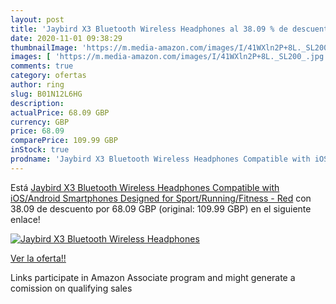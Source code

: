 ```yaml
---
layout: post
title: 'Jaybird X3 Bluetooth Wireless Headphones al 38.09 % de descuento'
date: 2020-11-01 09:38:29
thumbnailImage: 'https://m.media-amazon.com/images/I/41WXln2P+8L._SL200_.jpg'
images: [ 'https://m.media-amazon.com/images/I/41WXln2P+8L._SL200_.jpg' ]
comments: true
category: ofertas
author: ring
slug: B01N12L6HG
description:
actualPrice: 68.09 GBP
currency: GBP
price: 68.09
comparePrice: 109.99 GBP
inStock: true
prodname: 'Jaybird X3 Bluetooth Wireless Headphones Compatible with iOS/Android Smartphones Designed for Sport/Running/Fitness - Red'
---
```


Está [Jaybird X3 Bluetooth Wireless Headphones Compatible with iOS/Android Smartphones Designed for Sport/Running/Fitness - Red](https://www.amazon.co.uk/dp/B01N12L6HG/?tag=tolees0a-21) con 38.09 de descuento por 68.09 GBP (original: 109.99 GBP) en el siguiente enlace!

[![Jaybird X3 Bluetooth Wireless Headphones](https://m.media-amazon.com/images/I/41WXln2P+8L._SL200_.jpg)](https://www.amazon.co.uk/dp/B01N12L6HG/?tag=tolees0a-21)

[Ver la oferta!!](https://www.amazon.co.uk/dp/B01N12L6HG/?tag=tolees0a-21)

Links participate in Amazon Associate program and might generate a comission on qualifying sales


